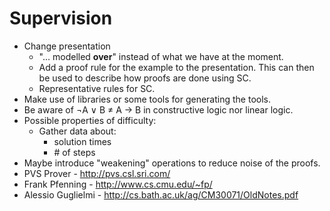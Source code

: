 # Supervision

- Change presentation
  - "... modelled **over**" instead of what we have at the moment.
  - Add a proof rule for the example to the presentation. This can then be used to describe how proofs are done using SC.
  - Representative rules for SC.
- Make use of libraries or some tools for generating the tools.
- Be aware of ¬A ∨ B ≠ A → B in constructive logic nor linear logic.
- Possible properties of difficulty:
  - Gather data about:
    - solution times
    - \# of steps
- Maybe introduce "weakening" operations to reduce noise of the proofs.
- PVS Prover - <http://pvs.csl.sri.com/>
- Frank Pfenning - <http://www.cs.cmu.edu/~fp/>
- Alessio Guglielmi - <http://cs.bath.ac.uk/ag/CM30071/OldNotes.pdf>